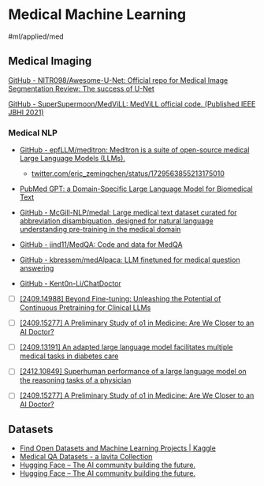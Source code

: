 # Medical Machine Learning

#ml/applied/med


## Medical Imaging

[GitHub - NITR098/Awesome-U-Net: Official repo for Medical Image Segmentation Review: The success of U-Net](https://github.com/nitr098/awesome-u-net)

[GitHub - SuperSupermoon/MedViLL: MedViLL official code. (Published IEEE JBHI 2021)](https://github.com/SuperSupermoon/MedViLL)

### Medical NLP

- [GitHub - epfLLM/meditron: Meditron is a suite of open-source medical Large Language Models (LLMs).](https://github.com/epfLLM/meditron)
	- [twitter.com/eric\_zemingchen/status/1729563855213175010](https://twitter.com/eric_zemingchen/status/1729563855213175010)

- [PubMed GPT: a Domain-Specific Large Language Model for Biomedical Text](https://www.mosaicml.com/blog/introducing-pubmed-gpt)
- [GitHub - McGill-NLP/medal: Large medical text dataset curated for abbreviation disambiguation, designed for natural language understanding pre-training in the medical domain](https://github.com/McGill-NLP/medal)
- [GitHub - jind11/MedQA: Code and data for MedQA](https://github.com/jind11/MedQA)
- [GitHub - kbressem/medAlpaca: LLM finetuned for medical question answering](https://github.com/kbressem/medAlpaca/tree/main)
- [GitHub - Kent0n-Li/ChatDoctor](https://github.com/Kent0n-Li/ChatDoctor)


- [ ] [\[2409.14988\] Beyond Fine-tuning: Unleashing the Potential of Continuous Pretraining for Clinical LLMs](https://arxiv.org/abs/2409.14988)
- [ ] [\[2409.15277\] A Preliminary Study of o1 in Medicine: Are We Closer to an AI Doctor?](https://arxiv.org/abs/2409.15277)
- [ ] [\[2409.13191\] An adapted large language model facilitates multiple medical tasks in diabetes care](https://arxiv.org/abs/2409.13191)



- [ ] [\[2412.10849\] Superhuman performance of a large language model on the reasoning tasks of a physician](https://arxiv.org/abs/2412.10849)
- [ ] [\[2409.15277\] A Preliminary Study of o1 in Medicine: Are We Closer to an AI Doctor?](https://arxiv.org/abs/2409.15277)
## Datasets

- [Find Open Datasets and Machine Learning Projects | Kaggle](https://www.kaggle.com/datasets?tags=11111-Health)
- [Medical QA Datasets - a lavita Collection](https://huggingface.co/collections/lavita/medical-qa-datasets-6540b9b1992b1c560eda935c)
- [Hugging Face – The AI community building the future.](https://huggingface.co/datasets?sort=trending&search=med)
- [Hugging Face – The AI community building the future.](https://huggingface.co/datasets?sort=trending&search=pubmed)
